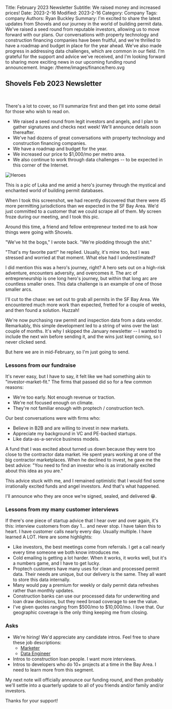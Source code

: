 Title: February 2023 Newsletter
Subtitle: We raised money and increased prices!
Date: 2023-2-16
Modified: 2023-2-16
Category: Company
Tags: company
Authors: Ryan Buckley
Summary: I'm excited to share the latest updates from Shovels and our journey in the world of building permit data. We've raised a seed round from reputable investors, allowing us to move forward with our plans. Our conversations with property technology and construction financing companies have been fruitful, and we're thrilled to have a roadmap and budget in place for the year ahead. We've also made progress in addressing data challenges, which are common in our field. I'm grateful for the support and advice we've received, and I'm looking forward to sharing more exciting news in our upcoming funding round announcement.
Image: /theme/images/finance/hero.svg

## Shovels Feb 2023 Newsletter
<br>

There's a lot to cover, so I'll summarize first and then get into some detail for those who wish to read on. 

- We raised a seed round from legit investors and angels, and I plan to gather signatures and checks next week! We'll announce details soon thereafter. 
- We've had dozens of great conversations with property technology and construction financing companies.
- We have a roadmap and budget for the year. 
- We increased our price to $1,000/mo per metro area.
- We also continue to work through data challenges -- to be expected in this corner of the Internet. 

![Heroes]({attach}heroes.jpeg)

This is a pic of Luka and me amid a hero's journey through the mystical and enchanted world of building permit databases. 

When I took this screenshot, we had recently discovered that there were 45 more permitting jurisdictions than we expected in the SF Bay Area. We'd just committed to a customer that we could scrape all of them. My screen froze during our meeting, and I took this pic. 

Around this time, a friend and fellow entrepreneur texted me to ask how things were going with Shovels. 

"We've hit the bogs," I wrote back. "We're plodding through the shit." 

"That's my favorite part!" he replied. Usually, it's mine too, but I was stressed and worried at that moment. What else had I underestimated? 

I did mention this was a hero's journey, right? A hero sets out on a high-risk adventure, encounters adversity, and overcomes it. The arc of entrepreneurship is one long hero's journey, but within that long arc are countless smaller ones. This data challenge is an example of one of those smaller arcs.

I'll cut to the chase: we set out to grab all permits in the SF Bay Area. We encountered much more work than expected, fretted for a couple of weeks, and then found a solution. Huzzah! 

We're now purchasing raw permit and inspection data from a data vendor. Remarkably, this simple development led to a string of wins over the last couple of months. It's why I skipped the January newsletter -- I wanted to include the next win before sending it, and the wins just kept coming, so I never clicked send. 

But here we are in mid-February, so I'm just going to send. 

### Lessons from our fundraise

It's never easy, but I have to say, it felt like we had something akin to "investor-market-fit." The firms that passed did so for a few common reasons:

- We're too early. Not enough revenue or traction.
- We're not focused enough on climate. 
- They're not familiar enough with proptech / construction tech.

Our best conversations were with firms who:

- Believe in B2B and are willing to invest in new markets.
- Appreciate my background in VC and PE-backed startups.
- Like data-as-a-service business models.

A fund that I was excited about turned us down because they were too close to the contractor data market. He spent years working at one of the big contractor marketplaces. When he declined to invest, he gave me the best advice: "You need to find an investor who is as irrationally excited about this idea as you are." 

This advice stuck with me, and I remained optimistic that I would find some irrationally excited funds and angel investors. And that's what happened. 

I'll announce who they are once we're signed, sealed, and delivered 😁.

### Lessons from my many customer interviews

If there's one piece of startup advice that I hear over and over again, it's this: interview customers from day 1... and never stop. I have taken this to heart. I have customer calls nearly every day. Usually multiple. I have learned A LOT. Here are some highlights:

- Like investors, the best meetings come from referrals. I get a call nearly every time someone we both know introduces me. 
- Cold emailing is getting a lot harder. When it works, it works well, but it's a numbers game, and I have to get lucky. 
- Proptech customers have many uses for clean and processed permit data. Their needs are unique, but our delivery is the same. They all want to store this data internally. 
- Many would pay a premium for weekly or daily permit data refreshes rather than monthly updates. 
- Construction banks can use our processed data for underwriting and loan draw decisions, but they need broad coverage to see the value.
- I've given quotes ranging from $500/mo to $10,000/mo. I love that. Our geographic coverage is the only thing keeping me from closing.

### Asks

* We're hiring! We'd appreciate any candidate intros. Feel free to share these job descriptions: 
  * [Marketer](https://broadleaf-leech-f9b.notion.site/Growth-Marketer-4a35d1c91875485eaee25c72b77fedf1)
  * [Data Engineer](https://broadleaf-leech-f9b.notion.site/Data-Engineer-8c88bef8282d4d0ebdf74178c5e737d4)
* Intros to construction loan people. I want more interviews. 
* Intros to developers who do 10+ projects at a time in the Bay Area. I need to learn more from this segment. 

My next note will officially announce our funding round, and then probably we'll settle into a quarterly update to all of you friends and/or family and/or investors.

Thanks for your support! 
